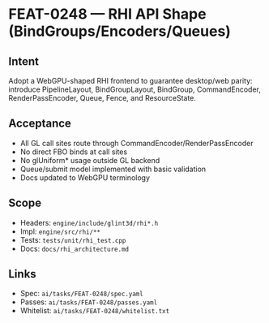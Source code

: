 # FEAT-0248 — RHI API Shape (BindGroups/Encoders/Queues)

## Intent
Adopt a WebGPU-shaped RHI frontend to guarantee desktop/web parity: introduce PipelineLayout, BindGroupLayout, BindGroup, CommandEncoder, RenderPassEncoder, Queue, Fence, and ResourceState.

## Acceptance
- All GL call sites route through CommandEncoder/RenderPassEncoder
- No direct FBO binds at call sites
- No glUniform* usage outside GL backend
- Queue/submit model implemented with basic validation
- Docs updated to WebGPU terminology

## Scope
- Headers: `engine/include/glint3d/rhi*.h`
- Impl: `engine/src/rhi/**`
- Tests: `tests/unit/rhi_test.cpp`
- Docs: `docs/rhi_architecture.md`

## Links
- Spec: `ai/tasks/FEAT-0248/spec.yaml`
- Passes: `ai/tasks/FEAT-0248/passes.yaml`
- Whitelist: `ai/tasks/FEAT-0248/whitelist.txt`
